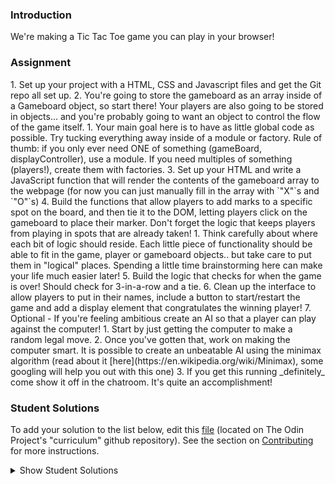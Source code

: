 ### Introduction
We're making a Tic Tac Toe game you can play in your browser!

### Assignment

<div class="lesson-content__panel" markdown="1">
1. Set up your project with a HTML, CSS and Javascript files and get the Git repo all set up.
2. You're going to store the gameboard as an array inside of a Gameboard object, so start there!  Your players are also going to be stored in objects... and you're probably going to want an object to control the flow of the game itself.
   1. Your main goal here is to have as little global code as possible.  Try tucking everything away inside of a module or factory.  Rule of thumb: if you only ever need ONE of something (gameBoard, displayController), use a module.  If you need multiples of something (players!), create them with factories.
3. Set up your HTML and write a JavaScript function that will render the contents of the gameboard array to the webpage (for now you can just manually fill in the array with `"X"`s and `"O"`s)
4. Build the functions that allow players to add marks to a specific spot on the board, and then tie it to the DOM, letting players click on the gameboard to place their marker. Don't forget the logic that keeps players from playing in spots that are already taken!
   1. Think carefully about where each bit of logic should reside. Each little piece of functionality should be able to fit in the game, player or gameboard objects.. but take care to put them in "logical" places.  Spending a little time brainstorming here can make your life much easier later!
5. Build the logic that checks for when the game is over!  Should check for 3-in-a-row and a tie.
6. Clean up the interface to allow players to put in their names, include a button to start/restart the game and add a display element that congratulates the winning player!
7. Optional - If you're feeling ambitious create an AI so that a player can play against the computer!
   1. Start by just getting the computer to make a random legal move.
   2. Once you've gotten that, work on making the computer smart.  It is possible to create an unbeatable AI using the minimax algorithm (read about it [here](https://en.wikipedia.org/wiki/Minimax), some googling will help you out with this one)
   3. If you get this running _definitely_ come show it off in the chatroom.  It's quite an accomplishment!
</div>

### Student Solutions
To add your solution to the list below, edit this [file](https://github.com/TheOdinProject/curriculum/blob/master/javascript/organizing-js/tic-tac-toe-project.md) (located on The Odin Project's "curriculum" github repository). See the section on [Contributing](http://github.com/TheOdinProject/curriculum/blob/master/contributing.md) for more instructions.

<details markdown="block">
  <summary> Show Student Solutions </summary>

- Add your solution below this line!
- [Arf65's Solution](https://github.com/arf65/tic-tac-toe) - [View in Browser](https://arf65.github.io/tic-tac-toe/)
- [Denis Oluka's Solution](https://github.com/OlukaDenis/TicTacToe-Javascript) - [View in Browser](https://raw.githack.com/OlukaDenis/TicTacToe-Javascript/development/index.html)
- [Alan Contreras's Solution](https://github.com/AlanContrerasM/Tic-Tac-Toe) - [View in Browser](https://alancontrerasm.github.io/Tic-Tac-Toe/)
- [Zayeer's Solution (my own AI)](https://github.com/Zayeer/TIC-TAC-TOE) - [View in Browser](https://zayeer.github.io/TIC-TAC-TOE/)
- [Arthur Abia's Solution](https://github.com/arthurabia/Tic-Tac-Toe) - [View in Browser](https://arthurabia.github.io/Tic-Tac-Toe/)
- [AJMcDee's Solution (with own AI)](https://github.com/AJMcDee/TicTacToe) - [View in Browser](https://ajmcdee.github.io/TicTacToe/)
- [Jdonahue135's Solution](https://github.com/jdonahue135/tic-tac-toe) - [View in Browser](https://jdonahue135.github.io/tic-tac-toe/)
- [Andrija Jelenkovic's Solution](https://github.com/Amdrija/js-tic-tac-toe) - [View in Browser](https://amdrija.github.io/js-tic-tac-toe/)
- [rlaake's Solution](https://github.com/rlaake/Tic-Tac-Toe) - [View in Browser](https://rlaake.github.io/Tic-Tac-Toe/)
- [reneweiser's Solution](https://github.com/reneweiser/tictactoe) - [View in Browser](https://reneweiser.github.io/tictactoe/)
- [jc's Solution](https://github.com/avazkhan2808/project-tic-tac) - [View in Browser](https://avazkhan2808.github.io/project-tic-tac/)
- [MentalSkin's Solution (my own AI)](https://github.com/MentalSkin/tic-tac-toe) - [View on Browser](https://mentalskin.github.io/tic-tac-toe/)
- [hu-ng's Solution](https://github.com/hu-ng/tictactoe) - [View in Browswer](https://hu-ng.github.io/tictactoe/)
- [Muhymenul's Solution](https://github.com/muhymenulhaque/tic-tac-toe) - [View in Browser](https://muhymenulhaque.github.io/tic-tac-toe/)
- [André Rodrigues's Solution](https://github.com/ARodrigues92/tic-tac-toe) - [View in Browser](https://arodrigues92.github.io/tic-tac-toe/)
- [Charlotte Hues' Solution](https://github.com/charlotte-hues/Tic-Tac-Toe) - [View in Browser](https://charlotte-hues.github.io/Tic-Tac-Toe/)
- [Muhammad Ahmad's Solution](https://github.com/thisisMAhmad/tic-tac-toe) - [View in Browser](https://thisismahmad.github.io/tic-tac-toe/)
- [armagansnl's Solution (with Minimax)](https://github.com/armagansenol/project-tic-tac-toe) - [View in Browser](https://armagansenol.github.io/project-tic-tac-toe/)
- [Paul's Solution](https://github.com/ppayne12/tictactoe) - [View in Browser](https://ppayne12.github.io/tictactoe/)
- [Cody Degen's Solution (with Minimax)](https://github.com/codydegen/tictactoe) - [View in Browser](https://codydegen.github.io/tictactoe/)
- [Edd Sansome's Solution](https://github.com/casualc0der/tic-tac-toe/) - [View in Browser](https://casualc0der.github.io/tic-tac-toe/)
- [Lenny's Solution](https://github.com/Lenn-e/tic-tac-toe) - [View in Browser](https://lenn-e.github.io/tic-tac-toe/)
- [Dennis Cope's Solution](https://github.com/coped/tictactoe-js) - [View in Browser](https://coped.github.io/tictactoe-js/)
- [Langarus' Solution](https://github.com/langarus/TickTackToe) - [View in Browser](https://langarus.github.io/TickTackToe/)
- [Basskip's Solution](https://github.com/Basskip/tic-tac-toe)
- [Joseph's Solution](https://github.com/JosephPBallantyne/odinProject/tree/master/ticTacToe)
- [Odunsi Joseph's Solution](https://github.com/dhatguy/tictactoe) - [View in Browser](https://dhatguy.github.io/tictactoe)
- [mjwills-inf's Solution](https://github.com/mjwills-inf/TicTacToe) - [View in Browser](https://mjwills-inf.github.io/TicTacToe/)
- [Katarzyna Kaswen-Wilk's Solution](https://github.com/kikupiku/tic-tac-toe) - [View in Browser](https://kikupiku.github.io/tic-tac-toe/)
- [yldrmali's Solution](https://github.com/yldrmali/tictactoe) - [View in Browser](https://yldrmali.github.io/tictactoe/)
- [LorenzoMarinucci's Solution](https://github.com/LorenzoMarinucci/tic-tac-toe) - [View in Browser](https://lorenzomarinucci.github.io/tic-tac-toe/)
- [tracy2811's Solution](https://github.com/tracy2811/tic-tac-toe) - [View in Browser](https://tracy2811.github.io/tic-tac-toe/)
- [Justinkar's Solution (with Minimax)](https://github.com/justinkar/tic-tac-toe) - [View in Browser](https://justinkar.github.io/tic-tac-toe/)
- [dhatGuy & nearmint's Solution (with Minimax)](https://github.com/nearmint/tictactoe) - [View in Browser](https://nearmint.github.io/tictactoe/)
- [James's Solution](https://github.com/ericksen-github/Tic_Tac_Toe) - [View in Browser](https://ericksen-github.github.io/Tic_Tac_Toe/)
- [Simon's Solution](https://github.com/Sim-frpt/tic-tac-toe) - [View in Browser](https://sim-frpt.github.io/tic-tac-toe/)
- [Joshysmart's solution (with Minimax)](https://github.com/igorashs/tic-tac-toe) - [View in Browser](https://joshysmart.github.io/tic-tac-toe/)
- [Zakariye Yusuf's Solution](https://github.com/ZYusuf10/TicTacTo) - [View in Browser](https://zyusuf10.github.io/TicTacTo/index.html)
- [Shivam's Solution](https://github.com/shivamsaigupta/tic-tac-toe) - [View in Browser](https://shivamsaigupta.github.io/tic-tac-toe/) -[Sherman's Solution](https://github.com/shermansjliu/tic-tac-toe-js) - [View in Browser](https://shermansjliu.github.io/tic-tac-toe-js/)
- [Kevin Vuong's solution](https://github.com/fffear/tic-tac-toe-js) - [View in Browser](https://fffear.github.io/tic-tac-toe-js/)
- [Disco-Trooper's solution (with Minimax)](https://github.com/disco-trooper/tic-tac-toe) - [View in Browser](http://disco-trooper.github.io/tic-tac-toe/)
- [Braxton's solution](https://github.com/braxtonlemmon/tic-tac-toe-js) - [View in Browser](https://braxtonlemmon.github.io/tic-tac-toe-js/)
- [Alex's solution](https://github.com/AlexDorrington/Tic-Tac-Toe) - [View in Browser](https://alexdorrington.github.io/Tic-Tac-Toe/)
- [Kris Tobiasson's solution (with Minimax)](https://github.com/highpockets/tic-tac-toe) - [View in Browser](https://highpockets.github.io/tic-tac-toe/)
- [todoroff's solution (with Minimax)](https://github.com/todoroff/tic-tac-toe) - [View in Browser](https://todoroff.github.io/tic-tac-toe/)
- [Julio's solution](https://github.com/julio22b/tic-tac-toe) - [View in Browser](https://julio22b.github.io/tic-tac-toe/)
- [Saad Tarhi's Solution (AI: Alpha-Beta Pruning (Improved Mini-Max) & Great UI/UX design)](https://github.com/tarhi-saad/tic-tac-toe) - [Play in Browser](https://tarhi-saad.github.io/tic-tac-toe/)
- [Luky's Solution](https://github.com/lcyne/tic-tac-toe) - [View in Browser](https://lcyne.github.io/tic-tac-toe/)
- [Anmol's Solution](https://github.com/6point022/tic-tac-toe) - [View in Browser](https://6point022.github.io/tic-tac-toe/)
- [Andrew M's Solution](https://github.com/a6macleod/js_tictactoe) - [View in Browser](https://a6macleod.github.io/js_tictactoe/)
- [Leticia's solution](https://github.com/gradiva/odin-fullstack-javascript/tree/master/02-JavaScript/01-Organizing_JavaScript_Code/02-Factory_Functions_and_Module_Pattern/tic-tac-toe) - [View in Browser](https://hidden-castle-05197.herokuapp.com/)
- [Esteban's Solution](https://github.com/estebanmoroy/tic-tac-toe) - [View in Browser](https://estebanmoroy.github.io/tic-tac-toe/)
- [Igorashs's Solution](https://github.com/igorashs/tic-tac-toe) - [View in Browser](https://igorashs.github.io/tic-tac-toe/)
- [Jacavena's Solution](https://github.com/Jacavena/tic-tac-toe) - [View in Browser](https://jacavena.github.io/tic-tac-toe/)
- [Bollinca's Solution](https://github.com/bollinca/tic-tac-toe) - [View in Browser](https://bollinca.github.io/tic-tac-toe/)
- [JB's Solution](https://github.com/ugSh7hbY/tictactoe) - [View in Browser](https://ugsh7hby.github.io/tictactoe/)
- [Vedat Aydin's Solution](https://github.com/mvedataydin/tic-tac-toe) - [View in Browser](https://mvedataydin.github.io/tic-tac-toe/)
- [Kai's Solution](https://github.com/KaiVandivier/tic-tac-toe-js) - [View in Browser](https://kaivandivier.github.io/tic-tac-toe-js/)
- [Joey Van Lierop's Solution](https://github.com/joeyvanlierop/tic-tac-toe) - [View in Browser](https://joeyvanlierop.github.io/tic-tac-toe/)
- [Evan's Solution](https://github.com/evan-kapantais/tic-tac-toe) - [View in Browser](https://evan-kapantais.github.io/tic-tac-toe/)
- [Eljoey's Solution](https://github.com/eljoey/Tic-Tac-Toe) - [View in Browser](https://eljoey.github.io/Tic-Tac-Toe/)
- [Vollantre's solution](https://github.com/vollantre/tic_tac_toeJS) - [View in Browser](https://vollantre.github.io/tic_tac_toeJS/)
- [Henry Kirya's solution](https://github.com/harrika/tictac) - [View in Browser](https://harrika.github.io/tictac/)
- [Bojo's solution](https://github.com/BojoZahariev/TicTacToe) - [View in Browser](https://bojozahariev.github.io/TicTacToe/)
- [Daniel Ryu's solution](https://github.com/dryu99/tic-tac-toe) - [View in Browser](https://dryu99.github.io/tic-tac-toe/)
- [ARaut9's solution](https://github.com/ARaut9/Tic-Tac-Toe) - [View in Browser](https://araut9.github.io/Tic-Tac-Toe/)
- [Jason McKee's solution](https://github.com/jttmckee/odin-tic-tac-toe) - [View in Browser](https://jttmckee.github.io/odin-tic-tac-toe/)
- [Simon Tharby's solution](https://github.com/jinjagit/ticTacToe) - [View in browser](https://jinjagit.github.io/ticTacToe/)
- [Ricala's Solution](https://github.com/Ricala/tic-tac-toe) - [View in Browser](https://ricala.github.io/tic-tac-toe/)
- [Djo1e's Solution](https://github.com/Djo1e/tic-tac-toe) - [View in Browser](https://djo1e.github.io/tic-tac-toe/)
- [balowulf's Solution](https://github.com/balowulf/ticTacToe) - [View in Browser](https://balowulf.github.io/ticTacToe/)
- [Aggy's Solution](https://github.com/atarsa/tic-tac-toe-js) - [View in Browser](https://atarsa.github.io/tic-tac-toe-js/)
- [Hammad Ahmed's Solution](https://github.com/shammadahmed/tic-tac-toe) - [View in Browser](https://shammadahmed.github.io/tic-tac-toe/)
- [Chris MacSwan's Solution](https://github.com/cmacswan07/tic_tac_toe) - [View in Browser](https://cmacswan07.github.io/tic_tac_toe/)
- [Max Garber's Solution](https://github.com/bubblebooy/Odin-Javascript) - [View in Browser](https://bubblebooy.github.io/Odin-Javascript/ticTacToe.html)
- [Nate Dimock's Solution](https://github.com/Flakari/tic-tac-toe) - [View in Browser](https://flakari.github.io/tic-tac-toe/)
- [scarey18's solution (with unbeatable ai)](https://github.com/scarey18/unbeatable-tic-tac-toe) - [View in Browser](https://scarey18.github.io/unbeatable-tic-tac-toe/)
- [Javier Machin's solution](https://github.com/Javier-Machin/js-tic-tac-toe) - [View in browser](https://javier-machin.github.io/js-tic-tac-toe/)
- [Qin's solution](https://github.com/hyathynth/TicTacToe) - [View in browser](https://hyathynth.github.io/TicTacToe/)
- [leosoaivan's solution](https://github.com/leosoaivan/js-tictactoe) - [View in browser](http://leosoaivan.com/js-tictactoe)
- [nmac's solution (with minimax)](https://github.com/nmacawile/js-tic-tac-toe) - [Game](https://htmlpreview.github.io/?https://github.com/nmacawile/js-tic-tac-toe/blob/master/index.html)
- [Johan Morin's Solution](https://github.com/MorrisMalone/tic-tac-toe) - [View in Browser](https://morrismalone.github.io/tic-tac-toe/)
- [brxck's solution](https://github.com/brxck/tic-tac-toe-js) - [View in Browser](http://brockmcelroy.com/tic-tac-toe-js/)
- [theghall's solution](https://github.com/theghall/odin-tic-tac-toe) - [View in Browser](https://theghall.github.io/odin-tic-tac-toe/)
- [Andrew's Solution](https://github.com/andrewr224/Tic-Tac-Toe-JS) - [View in Browser](https://andrewr224.github.io/Tic-Tac-Toe-JS/)
- [mindovermiles262's Solution](https://github.com/mindovermiles262/tictactoejs) - [View in Browser](https://mindovermiles262.github.io/tictactoejs/)
- [Jonathan Yiv's solution](https://github.com/JonathanYiv/web-tic-tac-toe) - [View in browser](https://jonathanyiv.github.io/web-tic-tac-toe/)
- [Rob Hitt's solution](https://github.com/robhitt/tic-tac-toe-js) - [View in browser](https://robhitt.github.io/tic-tac-toe-js/)
- [walnutdust's solution](https://github.com/walnutdust/tic-tac-toe) - [View in browser](https://walnutdust.github.io/tic-tac-toe/)
- [Jmoore30's solution](https://github.com/jmooree30/JS-Tic-Tac-Toe) - [View in browser](https://jmooree30.github.io/JS-Tic-Tac-Toe/)
- [Ezequiel Espinoza's solution](https://github.com/ezeaspie/tictactoe) - [View in browser](https://ezeaspie.github.io/tictactoe/index.html)
- [codyloyd's solution](https://github.com/codyloyd/plainJS-tic-tac-toe) - [View in browser](http://codyloyd.com/plainJS-tic-tac-toe/)
- [Rémy's solution](https://codepen.io/beumsk/pen/ZevLbx) - [View in browser](https://codepen.io/beumsk/full/ZevLbx)
- [Nick's solution](https://sinclairnick.github.io/tictactoe/) - [View in browser](https://sinclairnick.github.io/tictactoe/)
- [Caner Sezgin's solution](https://github.com/casedo/Tic-Tac-Toe) - [View in browser](http://bit.ly/ticTacToe)
- [Katineto's solution](https://github.com/Katineto/tic-tac-toe) - [View in browser](https://katineto.github.io/tic-tac-toe/)
- [sampsonmao's solution](https://github.com/sampsonmao/tic-tac-toe) - [View in browser](https://sampsonmao.github.io/tic-tac-toe/)
- [Uy Bình's solution](https://github.com/uybinh/tic_tac_toe_web) - [View in browser](https://uybinh.github.io/tic_tac_toe_web/)
- [Punnadittr's solution](https://github.com/punnadittr/js_tictactoe) - [View in browser](https://punnadittr.github.io/js_tictactoe/)
- [Heyalvaro's solution](https://github.com/heyalvaro/tictactoe.js) - [View in browser](http://heyalvaro.com/tictactoe.js)
- [Francisco Carlos's solution](https://github.com/fcarlosdev/the_odin_project/tree/master/js_tic_tac_toe) - [View in browser](http://htmlpreview.github.io/?https://github.com/fcarlosdev/the_odin_project/blob/master/js_tic_tac_toe/index.html)
- [Alexfuro's Solution](https://github.com/alexfuro/odin_tic_tac_toe) - [View in Browser](https://alfuro-tic-tac-toe.netlify.com/)
- [aznafro's Solution](https://github.com/aznafro/tictactoe) - [View in Browser](https://aznafro.github.io/tictactoe/)
- [Areeba's Solution](https://github.com/AREEBAISHTIAQ/tic-tac-toe-js) - [View in browser](https://areebaishtiaq.github.io/tic-tac-toe-js/)
- [Taylor J's Solution](https://github.com/taylorjohannsen/tictactoe) - [View in browser](https://taylorjohannsen.github.io/tictactoe/)
- [Halkim44's game (PvP and P vs unbeatable CPU)](https://github.com/halkim44/tic-tac-toe-TOP) - [play Tic-Tac-Toe](https://halkim44.github.io/tic-tac-toe-TOP/)
- [Valentino Valenti's solution (p1 vs p2 - minimax)](https://github.com/1ba1/tic-tac-toe) - [Play it in browser](https://1ba1.github.io/tic-tac-toe/)
- [Ubaid Manzoor Wani](https://github.com/Ubaid-Manzoor/Tic-Tac-To) - [View in Browser](https://ubaid-manzoor.github.io/Tic-Tac-To/)
- [JamCry's Solution](https://github.com/jamcry/js-tictactoe) - [View in Browser](https://jamcry.github.io/js-tictactoe/)
- [Maxime's Solution](https://github.com/Maxime-Beaufils/JS-TicTacToe-PvsAI) - [View in Browser](https://maxime-beaufils.github.io/JS-TicTacToe-PvsAI/)
- [Ousmane's solution](https://kitague.github.io/Tic-Tac-Toe-Game/) - [View in Browser](https://kitague.github.io/Tic-Tac-Toe-Game/)
- [Gene Mecija's Solution](https://github.com/genemecija/Tic-Tac-Toe) - [View in Browser](https://genemecija.github.io/Tic-Tac-Toe/)
- [Javier Arias's Solution](https://github.com/jfariasf/TOP-tictactoe) - [View in Browser](https://jfariasf.github.io/TOP-tictactoe/)
- [Ryan Floyd's Solution](https://github.com/MrRyanFloyd/tictactoe) - [View in Browser](https://mrryanfloyd.github.io/tictactoe/)
- [JoshAubrey's Solution](https://github.com/JoshAubrey/tic-tac-toe) - [View in Browser](https://joshaubrey.github.io/tic-tac-toe/)
- [Harry Coburn's Solution](https://github.com/mattibun/odin-tic-tac-toe) - [View in Browser](https://mattibun.github.io/odin-tic-tac-toe)
- [Martink-rsa's Solution](https://github.com/martink-rsa/tic_tac_toe/) - [View in Browser](https://martink-rsa.github.io/tic_tac_toe/)
- [Joe Lee's Solution](https://github.com/joedravarol/tic_tac_toe) - [View in Browser](https://joedravarol.github.io/tic_tac_toe/)
- [Brendaneus' Solution](https://theodinprojects.live/courses/javascript/projects/tic-tac-toe-(javascript))
- [Andrécio's Solution](https://github.com/andreciobezerra/tic-tac-toe) - [View in Browser](https://andreciobezerra.github.io/tic-tac-toe/)
- [Emil Dimitrov's Solution](https://github.com/edmtrv/tictactoe-js) - [View in Browser](https://edmtrv.github.io/tictactoe-js/)
- [Vorelli's Solution](https://github.com/Vorelli/Tic-Tac-Toe) - [View in Browser](https://vorelli.github.io/Tic-Tac-Toe/)
- [Jkraf002's Solution](https://github.com/jkraf002/tic-tac-toe) - [View in Browser](https://jkraf002.github.io/tic-tac-toe/)
- [AlexGioffDev's Solution](https://github.com/AlexGioffDev/JS_TicTacToeGame) - [View in Browser](https://alexgioffdev.github.io/JS_TicTacToeGame/)
- [Supasus's Solution](https://supasus.github.io/js-tictactoe/) - [View in Browser](https://github.com/supasus/js-tictactoe)
- [mmboyce's Solution](https://github.com/mmboyce/tic-tac-toe/) - [View in Browser](https://mmboyce.github.io/tic-tac-toe/)
- [Hamohuh's Solution](https://github.com/hamohuh/tic_tac_toe) - [View in Browser](https://hamohuh.github.io/tic_tac_toe)
- [Tomstrat's Solution](https://github.com/tomstrat/tictactoe) - [View in Browser](https://tomstrat.github.io/tictactoe)
- [ricardo-gonzalez-villegas's Solution](https://github.com/ricardo-gonzalez-villegas/tic-tac-toe/) - [View in Browser](https://ricardo-gonzalez-villegas.github.io/tic-tac-toe/)
- [BunnyTheLifeguard's Solution](https://github.com/BunnyTheLifeguard/tictactoe) - [View in Browser](https://bunnythelifeguard.github.io/tictactoe/)
- [Ivnosing's Solution](https://github.com/Ivnosing/tic-tac-toe) - [View in Browser](https://ivnosing.github.io/tic-tac-toe/)
- [DamnedLag's Solution](https://github.com/Damnedlag/Project-TicTacToe) - [View in Browser](https://damnedlag.github.io/Project-TicTacToe/)
- [Rye Guy's Solution](https://github.com/r-hathcock/tic_tac_toe)
- [Rey van den Berg's Solution](https://github.com/Rey810/Tic-Tac-Toe) - [View in Browser](https://rey810.github.io/Tic-Tac-Toe/)
- [barrysweeney's Solution](https://github.com/barrysweeney/tic-tac-toe) - [View in Browser](https://barrysweeney.github.io/tic-tac-toe/)
- [BlessedOneKobo's Solution](https://github.com/BlessedOneKobo/tic-tac-toe) - [View in Browser](https://blessedonekobo.github.io/tic-tac-toe/)
- [Michael Doudy's Solution (PvP and PvC)](https://github.com/mdoudy90/TicTacToe) - [View in Browser](https://mdoudy90.github.io/TicTacToe/)
- [Vitaly Osipov's Solution](https://github.com/vi7ali/tic-tac-toe) - [View in Browser](https://vi7ali.github.io/tic-tac-toe/)
- [ranmaru22's Solution (including AI)](https://github.com/ranmaru22/the_odin_project/tree/master/tic-tac-toe) - [View in Browser](https://ranmaru22.github.io/the_odin_project/tic-tac-toe/)
- [Tim Kelly's Solution](https://github.com/TimKellyTK/project-tic-tac-toe) - [View in Browser](https://timkellytk.github.io/project-tic-tac-toe/)
- [OneBitBoi's Solution](https://github.com/OneBitBoi/tic_tac_toe) - [View in Browser](https://onebitboi.github.io/tic_tac_toe/)
- [alicee88's Solution](https://github.com/alicee88/odin-tictactoe) - [View in Browser](https://alicee88.github.io/odin-tictactoe/)
- [kasweigart's Solution](https://github.com/kasweigart/Tic-Tac-Toe) - [View in Browser](https://kasweigart.github.io/Tic-Tac-Toe/)
- [m-rejdych's Solution](https://github.com/m-rejdych/Tic-Tac-Toe) - [View in Browser](https://m-rejdych.github.io/Tic-Tac-Toe/)
- [Joe Thompson's Solution](https://github.com/jlthompso/tic-tac-toe) - [View in Browser](https://jlthompso.github.io/tic-tac-toe/)
- [Lexolf's Solution](https://github.com/lexolf/tic-tac-toe) - [View in Browser](https://lexolf.github.io/tic-tac-toe/)
</details>
